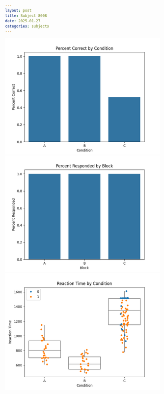 ```yaml
---
layout: post
title: Subject 8008
date: 2025-01-27
categories: subjects
---
```


![](data/8008/run-23/8008_ATS_percent_correct.png)
![](data/8008/run-23/8008_ATS_percent_responded.png)
![](data/8008/run-23/8008_ATS_rt.png)
